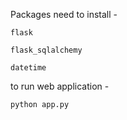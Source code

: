 Packages need to install - 

	flask
 
	flask_sqlalchemy
 
	datetime

to run web application - 

	python app.py
